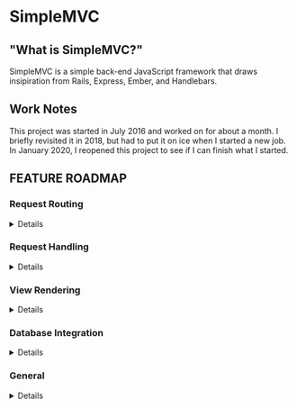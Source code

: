 # SimpleMVC

## "What is SimpleMVC?"

SimpleMVC is a simple back-end JavaScript framework that draws insipiration from Rails,
Express, Ember, and Handlebars.

## Work Notes

This project was started in July 2016 and worked on for about a month.
I briefly revisited it in 2018, but had to put it on ice when I started a new job.
In January 2020, I reopened this project to see if I can finish what I started.

## FEATURE ROADMAP

### Request Routing
<details>

  - [x]   Parse query parameters from inbound requests.

  - [x]   Parse properties from the body of a POST or PATCH request.

  - [x]   Extract the method and URL of a request for routing.

  - [x]   Extract dynamic segments from routes.

  - [x]   Load in routes from an external config file (`config/routes.js`).

  - [x]   Handle multiple dynamic segments, and add the data from all such segments to the request parameters.

  - [ ]   Generate routes programmatically (i.e. resource routing) using shortcuts.

  - [ ]   Parse nested routes so that nested views can be rendered.

</details>

### Request Handling

<details>
  - [x]   Create new custom Controllers by instantiating a Controller class and adding methods and properties.

  - [x]   Fire a specific method from a specific controller in response to a request.

  - [x]   Execute 'before_action' and 'after_action' callbacks, respectively, before and after executing the controller action.

  - [x]   Define new 'before-action' and 'after-action' behaviors on the fly for any given action on any given controller.

  - [x]   Render a view after running the action (but before running 'after-action' callbacks).

  - [x]   Finish making controllers abstract, so that all non-universal code lives in each specific controller file.

  - [x]   Handle requests for CSS and JavaScript files.

  - [ ]   Handle requests for images and favicons.

  - [ ]   Serve up error pages in the event of an error.

  - [ ]   Serve up a default landing page for the application root if one is not configured.

</details>

### View Rendering

<details>
  - [x]   Render a static view template, with no interpolation.

  - [x]   Interpolate the values of variables that are direct properties of a given 'context' object.

  - [x]   Render inline helpers that change the properties of data passed in.

  - [x]   Render block helpers that manipulate inner HTML/template content.

  - [x]   Render partial templates within a larger template.

  - [x]   Load default partials and helpers (as part of the view engine), and define custom ones at the application layer.

  - [x]   Access and render nested properties (using '.' notation) of variables in the rendering context.

  - [x]   Handle rendering within the specific controller file.

  - [x]   Create a parser to safely execute JavaScript code within the context of a template so that data can be passed to helpers.

  - [ ]   Render multiple nested view templates within the appropriately `<$outlet$>` tags.

</details>

### Database Integration

<details>

  - [ ]  Create and manage a connection with a Postgres database (eventually, more database types).

  - [ ]  Create a SQL syntax generator for basic CRUD operations.

  - [ ]  Define a migration abstraction and use it to make (and revert) changes to a database.

  - [ ]  Define a model abstraction and use it to perform SQL queries and operations.

  - [ ]  Generalize the model by creating standardized methods for data manipulation.

  - [ ]  Make models heritable.

</details>

### General

<details>

  - [x]  Create a testing tool to help ensure that components behave correctly.

  - [ ]  Further extend changes to the system's object model so that true inheritance is possible.

  - [ ]  Create a general error-handling system.

  - [ ]  Auto-load controllers, views, and models on startup by traversing the file tree.

  - [ ]  Add a command-line generator for creating new controller/model/view files.

</details>
